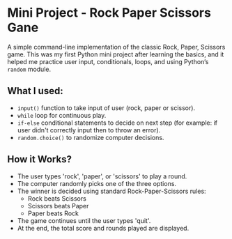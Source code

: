 # Mini Project - Rock Paper Scissors Gane

A simple command-line implementation of the classic Rock, Paper, Scissors game. This was my first Python mini project after learning the basics, and it helped me practice user input, conditionals, loops, and using Python’s `random` module.

## What I used:
- `input()` function to take input of user (rock, paper or scissor).
- `while` loop for continuous play.
- `if-else` conditional statements to decide on next step (for example: if user didn't correctly input then to throw an error).
- `random.choice()` to randomize computer decisions.

## How it Works?
- The user types 'rock', 'paper', or 'scissors' to play a round.
- The computer randomly picks one of the three options.
- The winner is decided using standard Rock-Paper-Scissors rules:
  - Rock beats Scissors
  - Scissors beats Paper
  - Paper beats Rock
- The game continues until the user types 'quit'.
- At the end, the total score and rounds played are displayed.
